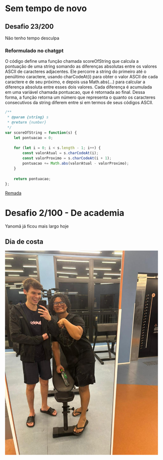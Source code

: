 # Sem tempo de novo

## Desafio 23/200

Não tenho tempo desculpa

### Reformulado no chatgpt

O código define uma função chamada scoreOfString que calcula a pontuação de uma string somando as diferenças absolutas entre os valores ASCII de caracteres adjacentes. Ele percorre a string do primeiro até o penúltimo caractere, usando charCodeAt(i) para obter o valor ASCII de cada caractere e de seu próximo, e depois usa Math.abs(...) para calcular a diferença absoluta entre esses dois valores. Cada diferença é acumulada em uma variável chamada pontuacao, que é retornada ao final. Dessa forma, a função retorna um número que representa o quanto os caracteres consecutivos da string diferem entre si em termos de seus códigos ASCII.

```javascript
/**
 * @param {string} s
 * @return {number}
 */
var scoreOfString = function(s) {
    let pontuacao = 0;

    for (let i = 0; i < s.length - 1; i++) {
        const valorAtual = s.charCodeAt(i);
        const valorProximo = s.charCodeAt(i + 1);
        pontuacao += Math.abs(valorAtual - valorProximo);
    }

    return pontuacao;  
};
```


[Remada](https://leetcode.com/problems/score-of-a-string/submissions/1640821389)


# Desafio 2/100 - De academia

Yanomã já ficou mais largo hoje
## Dia de costa
![alt text](acad2.jpeg)